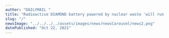 ```yaml
---
author: "DAILYMAIL "
title: "Radioactive DIAMOND battery powered by nuclear waste 'will run for 28,000 years' and could go on sale by 2023"
slug: "/"
newsImage: "../../../../assets/images/news/newsCarousel/news2.png"
datePublished: "Oct 22, 2021"
---
```


